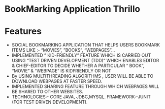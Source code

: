 # BookMarking Application Thrillo


# Features

<ul>
 <li>SOCIAL BOOKMARKING APPLICATION THAT HELPS USERS BOOKMARK ITEMS  LIKE :- “MOVIES”, ”BOOKS”, “WEBPAGES”…</li>
<li>IMPLEMENTED ” KID-FRIENDLY” FEATURE WHICH IS CARRIED OUT USING  “TEST DRIVEN DEVELOPMENT (TDD)”  WHICH ENABLES EDITOR & CHIEF-EDITOR TO DECIDE WHETHER A PARTICULAR “ BOOK”, “MOVIE” & “WEBPAGE” IS KIDFRIENDLY OR NOT </li>
<li>By USING MULTITHREADING ALGORITHMS , USER WILL BE ABLE TO DOWNLOAD WEBPAGES AT FASTER SPEED.</li>
<li>IMPLEMENTED SHARING FEATURE THROUGH WHICH WEBPAGES WILL BE SHARED TO OTHER WEBSITES.</li>
<li>	TECHNOLOGIES:-  CORE JAVA, JDBC,MYSQL.
	FRAMEWORK:-JUNIT (FOR TEST DRIVEN DEVELOPMENT).
 </li
</ul>
